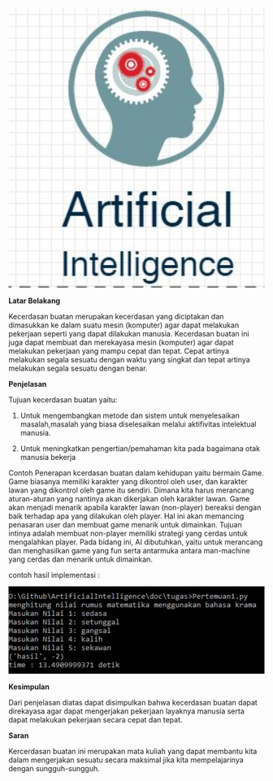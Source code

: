 <p align ="center">
<img src="../../img/img1.JPG" width="600px">
</p>

**Latar Belakang**

Kecerdasan buatan merupakan kecerdasan yang diciptakan dan dimasukkan ke dalam suatu mesin (komputer) agar dapat melakukan pekerjaan seperti yang dapat dilakukan manusia. Kecerdasan buatan ini juga dapat membuat dan merekayasa mesin (komputer) agar dapat melakukan pekerjaan yang mampu cepat dan tepat. Cepat artinya melakukan segala sesuatu dengan waktu yang singkat dan tepat artinya melakukan segala sesuatu dengan benar.

**Penjelasan**

Tujuan kecerdasan buatan yaitu:

1. Untuk mengembangkan metode dan sistem untuk menyelesaikan masalah,masalah yang biasa diselesaikan melalui aktifivitas intelektual manusia.

2. Untuk meningkatkan pengertian/pemahaman kita pada bagaimana otak manusia bekerja

Contoh Penerapan kcerdasan buatan dalam kehidupan yaitu bermain Game. Game biasanya memiliki karakter yang dikontrol oleh user, dan karakter lawan yang dikontrol oleh game itu sendiri. Dimana kita harus merancang aturan-aturan yang nantinya akan dikerjakan oleh karakter lawan. Game akan menjadi menarik apabila karakter lawan (non-player) bereaksi dengan baik terhadap apa yang dilakukan oleh player. Hal ini akan memancing penasaran user dan membuat game menarik untuk dimainkan. Tujuan intinya adalah membuat non-player memiliki strategi yang cerdas untuk mengalahkan player. Pada bidang ini,  AI dibutuhkan, yaitu untuk merancang dan menghasilkan game yang fun serta antarmuka antara man-machine yang cerdas dan menarik untuk dimainkan.

contoh hasil implementasi :
<p align ="center">
<img src="../../img/pertemuan1.JPG" width="600px">
</p>

**Kesimpulan**

Dari penjelasan diatas dapat disimpulkan bahwa kecerdasan buatan dapat direkayasa agar dapat mengerjakan pekerjaan layaknya manusia serta dapat melakukan pekerjaan secara cepat dan tepat.

**Saran**

Kercerdasan buatan ini merupakan mata kuliah yang dapat membantu kita dalam mengerjakan sesuatu secara maksimal jika kita mempelajarinya dengan sungguh-sungguh.
